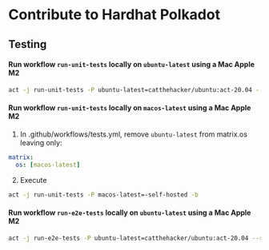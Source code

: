 # Contribute to Hardhat Polkadot

## Testing

#### Run workflow `run-unit-tests` locally on `ubuntu-latest` using a Mac Apple M2

```bash
act -j run-unit-tests -P ubuntu-latest=catthehacker/ubuntu:act-20.04 --reuse -b
```

#### Run workflow `run-unit-tests` locally on `macos-latest` using a Mac Apple M2

1. In .github/workflows/tests.yml, remove `ubuntu-latest` from matrix.os leaving only:
```yml
matrix:
  os: [macos-latest]
```

2. Execute
```bash
act -j run-unit-tests -P macos-latest=-self-hosted -b
```

#### Run workflow `run-e2e-tests` locally on `ubuntu-latest` using a Mac Apple M2

```bash
act -j run-e2e-tests -P ubuntu-latest=catthehacker/ubuntu:act-20.04 --reuse -b
```